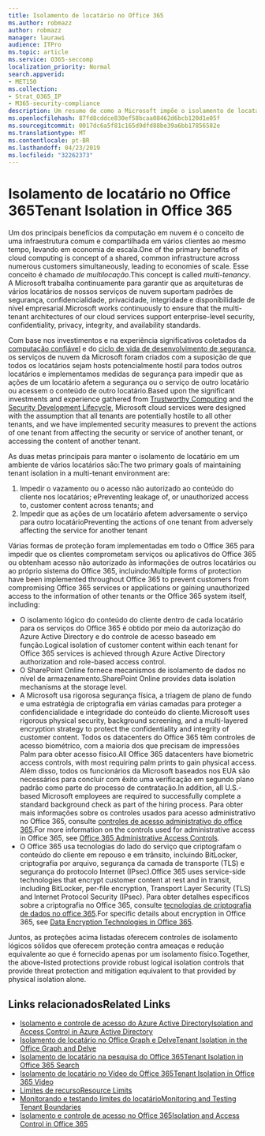 ```yaml
---
title: Isolamento de locatário no Office 365
ms.author: robmazz
author: robmazz
manager: laurawi
audience: ITPro
ms.topic: article
ms.service: O365-seccomp
localization_priority: Normal
search.appverid:
- MET150
ms.collection:
- Strat_O365_IP
- M365-security-compliance
description: Um resumo de como a Microsoft impõe o isolamento de locatário para o Office 365.
ms.openlocfilehash: 87fd8cddce830ef58bcaa08462d6bcb120d1e05f
ms.sourcegitcommit: 0017dc6a5f81c165d9dfd88be39a6bb17856582e
ms.translationtype: MT
ms.contentlocale: pt-BR
ms.lasthandoff: 04/23/2019
ms.locfileid: "32262373"
---
```

# <a name="tenant-isolation-in-office-365"></a><span data-ttu-id="f2c91-103">Isolamento de locatário no Office 365</span><span class="sxs-lookup"><span data-stu-id="f2c91-103">Tenant Isolation in Office 365</span></span>

<span data-ttu-id="f2c91-104">Um dos principais benefícios da computação em nuvem é o conceito de uma infraestrutura comum e compartilhada em vários clientes ao mesmo tempo, levando em economia de escala.</span><span class="sxs-lookup"><span data-stu-id="f2c91-104">One of the primary benefits of cloud computing is concept of a shared, common infrastructure across numerous customers simultaneously, leading to economies of scale.</span></span> <span data-ttu-id="f2c91-105">Esse conceito é chamado *de multilocação*.</span><span class="sxs-lookup"><span data-stu-id="f2c91-105">This concept is called *multi-tenancy*.</span></span> <span data-ttu-id="f2c91-106">A Microsoft trabalha continuamente para garantir que as arquiteturas de vários locatários de nossos serviços de nuvem suportam padrões de segurança, confidencialidade, privacidade, integridade e disponibilidade de nível empresarial.</span><span class="sxs-lookup"><span data-stu-id="f2c91-106">Microsoft works continuously to ensure that the multi-tenant architectures of our cloud services support enterprise-level security, confidentiality, privacy, integrity, and availability standards.</span></span>

<span data-ttu-id="f2c91-107">Com base nos investimentos e na experiência significativos coletados da [computação confiável](https://www.microsoft.com/en-us/twc/default.aspx) e do [ciclo de vida de desenvolvimento de segurança](http://www.microsoft.com/security/sdl/default.aspx), os serviços de nuvem da Microsoft foram criados com a suposição de que todos os locatários sejam hosts potencialmente hostil para todos outros locatários e implementamos medidas de segurança para impedir que as ações de um locatário afetem a segurança ou o serviço de outro locatário ou acessem o conteúdo de outro locatário.</span><span class="sxs-lookup"><span data-stu-id="f2c91-107">Based upon the significant investments and experience gathered from [Trustworthy Computing](https://www.microsoft.com/en-us/twc/default.aspx) and the [Security Development Lifecycle](http://www.microsoft.com/security/sdl/default.aspx), Microsoft cloud services were designed with the assumption that all tenants are potentially hostile to all other tenants, and we have implemented security measures to prevent the actions of one tenant from affecting the security or service of another tenant, or accessing the content of another tenant.</span></span>

<span data-ttu-id="f2c91-108">As duas metas principais para manter o isolamento de locatário em um ambiente de vários locatários são:</span><span class="sxs-lookup"><span data-stu-id="f2c91-108">The two primary goals of maintaining tenant isolation in a multi-tenant environment are:</span></span>
1.  <span data-ttu-id="f2c91-109">Impedir o vazamento ou o acesso não autorizado ao conteúdo do cliente nos locatários; e</span><span class="sxs-lookup"><span data-stu-id="f2c91-109">Preventing leakage of, or unauthorized access to, customer content across tenants; and</span></span>
2.  <span data-ttu-id="f2c91-110">Impedir que as ações de um locatário afetem adversamente o serviço para outro locatário</span><span class="sxs-lookup"><span data-stu-id="f2c91-110">Preventing the actions of one tenant from adversely affecting the service for another tenant</span></span>

<span data-ttu-id="f2c91-111">Várias formas de proteção foram implementadas em todo o Office 365 para impedir que os clientes comprometam serviços ou aplicativos do Office 365 ou obtenham acesso não autorizado às informações de outros locatários ou ao próprio sistema do Office 365, incluindo:</span><span class="sxs-lookup"><span data-stu-id="f2c91-111">Multiple forms of protection have been implemented throughout Office 365 to prevent customers from compromising Office 365 services or applications or gaining unauthorized access to the information of other tenants or the Office 365 system itself, including:</span></span>
- <span data-ttu-id="f2c91-112">O isolamento lógico do conteúdo do cliente dentro de cada locatário para os serviços do Office 365 é obtido por meio da autorização do Azure Active Directory e do controle de acesso baseado em função.</span><span class="sxs-lookup"><span data-stu-id="f2c91-112">Logical isolation of customer content within each tenant for Office 365 services is achieved through Azure Active Directory authorization and role-based access control.</span></span>
- <span data-ttu-id="f2c91-113">O SharePoint Online fornece mecanismos de isolamento de dados no nível de armazenamento.</span><span class="sxs-lookup"><span data-stu-id="f2c91-113">SharePoint Online provides data isolation mechanisms at the storage level.</span></span>
- <span data-ttu-id="f2c91-114">A Microsoft usa rigorosa segurança física, a triagem de plano de fundo e uma estratégia de criptografia em várias camadas para proteger a confidencialidade e integridade do conteúdo do cliente.</span><span class="sxs-lookup"><span data-stu-id="f2c91-114">Microsoft uses rigorous physical security, background screening, and a multi-layered encryption strategy to protect the confidentiality and integrity of customer content.</span></span> <span data-ttu-id="f2c91-115">Todos os datacenters do Office 365 têm controles de acesso biométrico, com a maioria dos que precisam de impressões Palm para obter acesso físico.</span><span class="sxs-lookup"><span data-stu-id="f2c91-115">All Office 365 datacenters have biometric access controls, with most requiring palm prints to gain physical access.</span></span> <span data-ttu-id="f2c91-116">Além disso, todos os funcionários da Microsoft baseados nos EUA são necessários para concluir com êxito uma verificação em segundo plano padrão como parte do processo de contratação.</span><span class="sxs-lookup"><span data-stu-id="f2c91-116">In addition, all U.S.-based Microsoft employees are required to successfully complete a standard background check as part of the hiring process.</span></span> <span data-ttu-id="f2c91-117">Para obter mais informações sobre os controles usados para acesso administrativo no Office 365, consulte [controles de acesso administrativo do office 365](office-365-administrative-access-controls-overview.md).</span><span class="sxs-lookup"><span data-stu-id="f2c91-117">For more information on the controls used for administrative access in Office 365, see [Office 365 Administrative Access Controls](office-365-administrative-access-controls-overview.md).</span></span>
- <span data-ttu-id="f2c91-118">O Office 365 usa tecnologias do lado do serviço que criptografam o conteúdo do cliente em repouso e em trânsito, incluindo BitLocker, criptografia por arquivo, segurança da camada de transporte (TLS) e segurança do protocolo Internet (IPsec).</span><span class="sxs-lookup"><span data-stu-id="f2c91-118">Office 365 uses service-side technologies that encrypt customer content at rest and in transit, including BitLocker, per-file encryption, Transport Layer Security (TLS) and Internet Protocol Security (IPsec).</span></span> <span data-ttu-id="f2c91-119">Para obter detalhes específicos sobre a criptografia no Office 365, consulte [tecnologias de criptografia de dados no office 365](office-365-encryption-in-the-microsoft-cloud-overview.md).</span><span class="sxs-lookup"><span data-stu-id="f2c91-119">For specific details about encryption in Office 365, see [Data Encryption Technologies in Office 365](office-365-encryption-in-the-microsoft-cloud-overview.md).</span></span>

<span data-ttu-id="f2c91-120">Juntos, as proteções acima listadas oferecem controles de isolamento lógicos sólidos que oferecem proteção contra ameaças e redução equivalente ao que é fornecido apenas por um isolamento físico.</span><span class="sxs-lookup"><span data-stu-id="f2c91-120">Together, the above-listed protections provide robust logical isolation controls that provide threat protection and mitigation equivalent to that provided by physical isolation alone.</span></span>

## <a name="related-links"></a><span data-ttu-id="f2c91-121">Links relacionados</span><span class="sxs-lookup"><span data-stu-id="f2c91-121">Related Links</span></span>
- [<span data-ttu-id="f2c91-122">Isolamento e controle de acesso do Azure Active Directory</span><span class="sxs-lookup"><span data-stu-id="f2c91-122">Isolation and Access Control in Azure Active Directory</span></span>](office-365-isolation-in-azure-active-directory.md)
- [<span data-ttu-id="f2c91-123">Isolamento de locatário no Office Graph e Delve</span><span class="sxs-lookup"><span data-stu-id="f2c91-123">Tenant Isolation in the Office Graph and Delve</span></span>](office-365-isolation-in-graph-and-delve.md)
- [<span data-ttu-id="f2c91-124">Isolamento de locatário na pesquisa do Office 365</span><span class="sxs-lookup"><span data-stu-id="f2c91-124">Tenant Isolation in Office 365 Search</span></span>](office-365-isolation-in-office-365-search.md)
- [<span data-ttu-id="f2c91-125">Isolamento de locatário no Vídeo do Office 365</span><span class="sxs-lookup"><span data-stu-id="f2c91-125">Tenant Isolation in Office 365 Video</span></span>](office-365-isolation-in-office-365-video.md)
- [<span data-ttu-id="f2c91-126">Limites de recurso</span><span class="sxs-lookup"><span data-stu-id="f2c91-126">Resource Limits</span></span>](office-365-resource-limits.md)
- [<span data-ttu-id="f2c91-127">Monitorando e testando limites do locatário</span><span class="sxs-lookup"><span data-stu-id="f2c91-127">Monitoring and Testing Tenant Boundaries</span></span>](office-365-monitoring-and-testing.md)
- [<span data-ttu-id="f2c91-128">Isolamento e controle de acesso no Office 365</span><span class="sxs-lookup"><span data-stu-id="f2c91-128">Isolation and Access Control in Office 365</span></span>](office-365-isolation-in-office-365.md)
